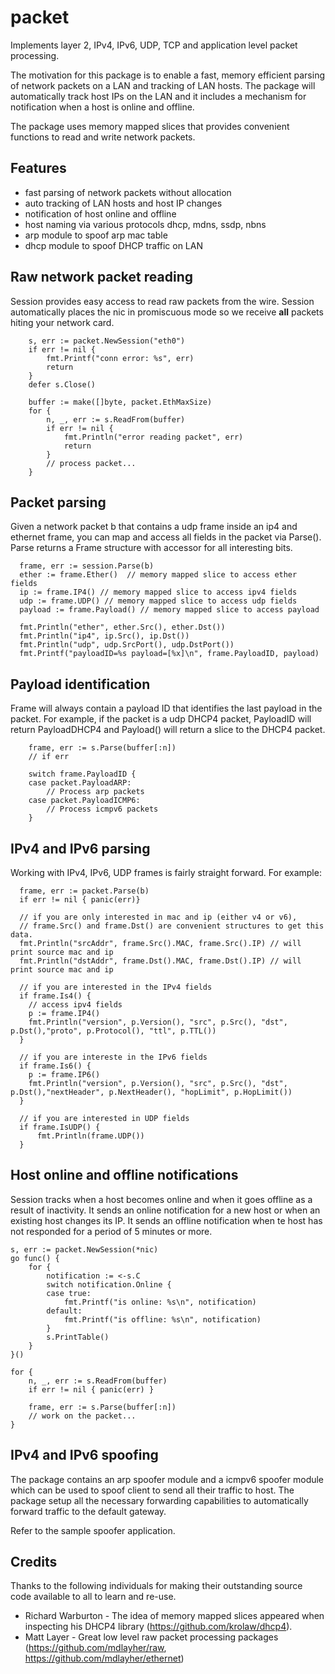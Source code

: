 # packet
Implements layer 2, IPv4, IPv6, UDP, TCP and application level packet processing.

The motivation for this package is to enable a fast, memory efficient
parsing of network packets on a LAN and tracking of LAN hosts. The package will 
automatically track host IPs on the LAN and it includes a 
mechanism for notification when a host is online and offline.

The package uses memory mapped slices that provides convenient functions to read and write
network packets.

## Features

* fast parsing of network packets without allocation
* auto tracking of LAN hosts and host IP changes
* notification of host online and offline
* host naming via various protocols dhcp, mdns, ssdp, nbns
* arp module to spoof arp mac table
* dhcp module to spoof DHCP traffic on LAN

## Raw network packet reading

Session provides easy access to read raw packets from the wire. Session automatically places
the nic in promiscuous mode so we receive **all** packets hiting your network card.
```
	s, err := packet.NewSession("eth0")
	if err != nil {
		fmt.Printf("conn error: %s", err)
		return
	}
	defer s.Close()

	buffer := make([]byte, packet.EthMaxSize)
	for {
		n, _, err := s.ReadFrom(buffer)
		if err != nil {
			fmt.Println("error reading packet", err)
			return
		}
        // process packet...
    }
```

## Packet parsing

Given a network packet b that contains a udp frame inside an ip4 and ethernet frame, you can 
map and access all fields in the packet via Parse(). Parse returns a Frame structure with accessor for all 
interesting bits.
```
  frame, err := session.Parse(b)
  ether := frame.Ether()  // memory mapped slice to access ether fields
  ip := frame.IP4() // memory mapped slice to access ipv4 fields
  udp := frame.UDP() // memory mapped slice to access udp fields
  payload := frame.Payload() // memory mapped slice to access payload

  fmt.Println("ether", ether.Src(), ether.Dst())
  fmt.Println("ip4", ip.Src(), ip.Dst())
  fmt.Println("udp", udp.SrcPort(), udp.DstPort())
  fmt.Printf("payloadID=%s payload=[%x]\n", frame.PayloadID, payload)
```

## Payload identification

Frame will always contain a payload ID that identifies the last payload in the packet. For example,
if the packet is a udp DHCP4 packet, PayloadID will return PayloadDHCP4 and Payload() will return a slice to the DHCP4 packet. 

```
    frame, err := s.Parse(buffer[:n])
    // if err

    switch frame.PayloadID {
    case packet.PayloadARP: 
        // Process arp packets
    case packet.PayloadICMP6: 
        // Process icmpv6 packets
    }
```

## IPv4 and IPv6 parsing

Working with IPv4, IPv6, UDP frames is fairly straight forward. For example:
```
  frame, err := packet.Parse(b)
  if err != nil { panic(err)}
  
  // if you are only interested in mac and ip (either v4 or v6), 
  // frame.Src() and frame.Dst() are convenient structures to get this data.
  fmt.Println("srcAddr", frame.Src().MAC, frame.Src().IP) // will print source mac and ip
  fmt.Println("dstAddr", frame.Dst().MAC, frame.Dst().IP) // will print source mac and ip

  // if you are interested in the IPv4 fields
  if frame.Is4() {
    // access ipv4 fields
    p := frame.IP4()
	fmt.Println("version", p.Version(), "src", p.Src(), "dst", p.Dst(),"proto", p.Protocol(), "ttl", p.TTL())
  }

  // if you are intereste in the IPv6 fields
  if frame.Is6() {
    p := frame.IP6()
	fmt.Println("version", p.Version(), "src", p.Src(), "dst", p.Dst(),"nextHeader", p.NextHeader(), "hopLimit", p.HopLimit())
  }

  // if you are interested in UDP fields
  if frame.IsUDP() {
      fmt.Println(frame.UDP())
  }
```

## Host online and offline notifications

Session tracks when a host becomes online and when it goes offline as a
result of inactivity.  It sends an online notification for a new host
or when an existing host changes its IP. It sends an offline 
notification when te host has not responded for a period of 5 minutes or more.

```
s, err := packet.NewSession(*nic)
go func() {
    for {
        notification := <-s.C
        switch notification.Online {
        case true:
            fmt.Printf("is online: %s\n", notification)
        default:
            fmt.Printf("is offline: %s\n", notification)
        }
        s.PrintTable()
    }
}()

for {
    n, _, err := s.ReadFrom(buffer)
    if err != nil { panic(err) }

    frame, err := s.Parse(buffer[:n])
    // work on the packet...
}
```

## IPv4 and IPv6 spoofing

The package contains an arp spoofer module and a icmpv6 spoofer module
which can be used to spoof client to send all their traffic to host. The package
setup all the necessary forwarding capabilities to automatically forward
traffic to the default gateway.

Refer to the sample spoofer application.


## Credits

Thanks to the following individuals for making their outstanding source code available to all to learn and re-use.

* Richard Warburton - The idea of memory mapped slices appeared when inspecting his DHCP4 library (https://github.com/krolaw/dhcp4).
* Matt Layer - Great low level raw packet processing packages (https://github.com/mdlayher/raw, https://github.com/mdlayher/ethernet)


